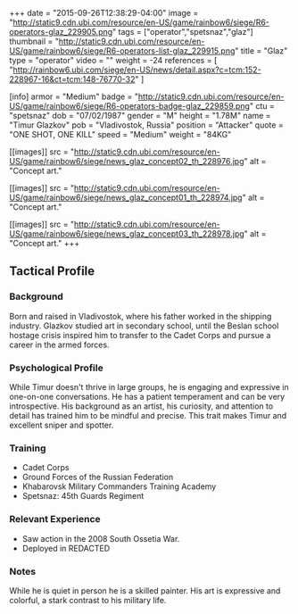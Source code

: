 +++
date = "2015-09-26T12:38:29-04:00"
image = "http://static9.cdn.ubi.com/resource/en-US/game/rainbow6/siege/R6-operators-glaz_229905.png"
tags = ["operator","spetsnaz","glaz"]
thumbnail = "http://static9.cdn.ubi.com/resource/en-US/game/rainbow6/siege/R6-operators-list-glaz_229915.png"
title = "Glaz"
type = "operator"
video = ""
weight = -24
references = [
  "http://rainbow6.ubi.com/siege/en-US/news/detail.aspx?c=tcm:152-228967-16&ct=tcm:148-76770-32"
]

[info]
  armor = "Medium"
  badge = "http://static9.cdn.ubi.com/resource/en-US/game/rainbow6/siege/R6-operators-badge-glaz_229859.png"
  ctu = "spetsnaz"
  dob = "07/02/1987"
  gender = "M"
  height = "1.78M"
  name = "Timur Glazkov"
  pob = "Vladivostok, Russia"
  position = "Attacker"
  quote = "ONE SHOT, ONE KILL"
  speed = "Medium"
  weight = "84KG"

[[images]]
  src = "http://static9.cdn.ubi.com/resource/en-US/game/rainbow6/siege/news_glaz_concept02_th_228976.jpg"
  alt = "Concept art."

[[images]]
  src = "http://static9.cdn.ubi.com/resource/en-US/game/rainbow6/siege/news_glaz_concept01_th_228974.jpg"
  alt = "Concept art."

[[images]]
  src = "http://static9.cdn.ubi.com/resource/en-US/game/rainbow6/siege/news_glaz_concept03_th_228978.jpg"
  alt = "Concept art."
+++

## Tactical Profile

### Background

Born and raised in Vladivostok, where his father worked in the shipping industry. Glazkov studied art in secondary school, until the Beslan school hostage crisis inspired him to transfer to the Cadet Corps and pursue a career in the armed forces.

### Psychological Profile

While Timur doesn't thrive in large groups, he is engaging and expressive in one-on-one conversations. He has a patient temperament and can be very introspective. His background as an artist, his curiosity, and attention to detail has trained him to be mindful and precise. This trait makes Timur and excellent sniper and spotter.

### Training

* Cadet Corps
* Ground Forces of the Russian Federation
* Khabarovsk Military Commanders Training Academy
* Spetsnaz: 45th Guards Regiment

### Relevant Experience

* Saw action in the 2008 South Ossetia War.
* Deployed in REDACTED

### Notes

While he is quiet in person he is a skilled painter. His art is expressive and colorful, a stark contrast to his military life.
